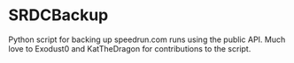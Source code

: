 # SRDCBackup
Python script for backing up speedrun.com runs using the public API.
Much love to Exodust0 and KatTheDragon for contributions to the script.

